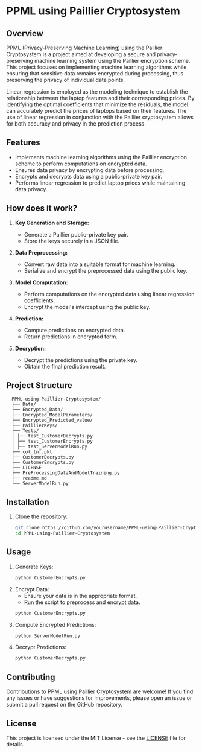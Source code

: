 # PPML using Paillier Cryptosystem

## Overview
PPML (Privacy-Preserving Machine Learning) using the Paillier Cryptosystem is a project aimed at developing a secure and privacy-preserving machine learning system using the Paillier encryption scheme. This project focuses on implementing machine learning algorithms while ensuring that sensitive data remains encrypted during processing, thus preserving the privacy of individual data points.

Linear regression is employed as the modeling technique to establish the relationship between the laptop features and their corresponding prices. By identifying the optimal coefficients that minimize the residuals, the model can accurately predict the prices of laptops based on their features. The use of linear regression in conjunction with the Paillier cryptosystem allows for both accuracy and privacy in the prediction process.

## Features
- Implements machine learning algorithms using the Paillier encryption scheme to perform computations on encrypted data.
- Ensures data privacy by encrypting data before processing.
- Encrypts and decrypts data using a public-private key pair.
- Performs linear regression to predict laptop prices while maintaining data privacy.

## How does it work?
1. **Key Generation and Storage:**
   - Generate a Paillier public-private key pair.
   - Store the keys securely in a JSON file.
   
2. **Data Preprocessing:**
   - Convert raw data into a suitable format for machine learning.
   - Serialize and encrypt the preprocessed data using the public key.

3. **Model Computation:**
   - Perform computations on the encrypted data using linear regression coefficients.
   - Encrypt the model's intercept using the public key.
   
4. **Prediction:**
   - Compute predictions on encrypted data.
   - Return predictions in encrypted form.
   
5. **Decryption:**
   - Decrypt the predictions using the private key.
   - Obtain the final prediction result.

## Project Structure

      
      PPML-using-Paillier-Cryptosystem/
      ├── Data/
      ├── Encrypted_Data/
      ├── Encrypted_ModelParameters/
      ├── Encrypted_Predicted_value/
      ├── PaillierKeys/
      ├── Tests/
      │ ├── test_CustomerDecrypts.py
      │ ├── test_CustomerEncrypts.py
      │ ├── test_ServerModelRun.py
      ├── col_tnf.pkl
      ├── CustomerDecrypts.py
      ├── CustomerEncrypts.py
      ├── LICENSE
      ├── PreProcessingDataAndModelTraining.py
      ├── readme.md
      └── ServerModelRun.py

## Installation
1. Clone the repository:
   ```sh
   git clone https://github.com/yourusername/PPML-using-Paillier-Cryptosystem.git
   cd PPML-using-Paillier-Cryptosystem

## Usage
1. Generate Keys:
    ```sh
    python CustomerEncrypts.py
2. Encrypt Data:
    - Ensure your data is in the appropriate format.
    - Run the script to preprocess and encrypt data.
    ```sh
    python CustomerEncrypts.py
3. Compute Encrypted Predictions:
    ```sh
    python ServerModelRun.py
4. Decrypt Predictions:
    ```sh
    python CustomerDecrypts.py


## Contributing
Contributions to PPML using Paillier Cryptosystem are welcome! If you find any issues or have suggestions for improvements, please open an issue or submit a pull request on the GitHub repository.

## License
This project is licensed under the MIT License - see the [LICENSE](LICENSE) file for details.

